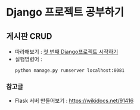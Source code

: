 # Django 프로젝트 공부하기
## 게시판 CRUD 
- 따라해보기 : [첫 번째 Django프로젝트 시작하기](https://wikidocs.net/91422)
- 실행명령어 : 
  ```Shell
  python manage.py runserver localhost:8081
  ```

### 참고글
- Flask 서버 만들어보기 : https://wikidocs.net/91416
